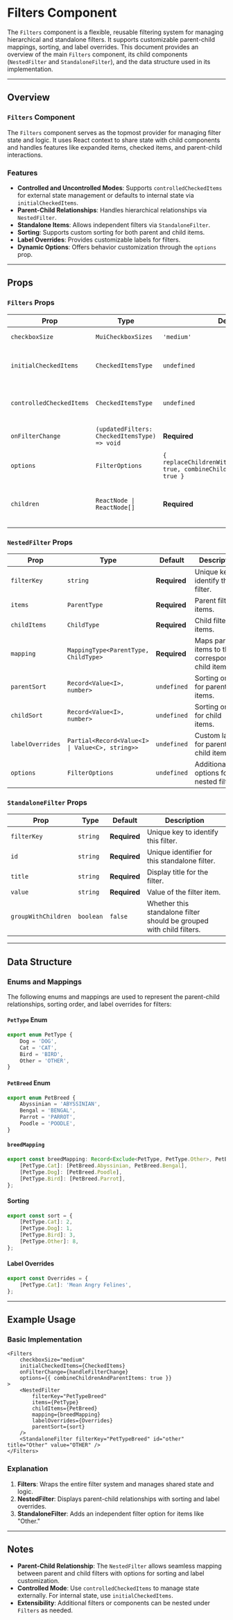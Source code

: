 # Filters Component

The `Filters` component is a flexible, reusable filtering system for managing hierarchical and standalone filters. It supports customizable parent-child mappings, sorting, and label overrides. This document provides an overview of the main `Filters` component, its child components (`NestedFilter` and `StandaloneFilter`), and the data structure used in its implementation.

---

## Overview

### `Filters` Component

The `Filters` component serves as the topmost provider for managing filter state and logic. It uses React context to share state with child components and handles features like expanded items, checked items, and parent-child interactions.

### Features

- **Controlled and Uncontrolled Modes**: Supports `controlledCheckedItems` for external state management or defaults to internal state via `initialCheckedItems`.
- **Parent-Child Relationships**: Handles hierarchical relationships via `NestedFilter`.
- **Standalone Items**: Allows independent filters via `StandaloneFilter`.
- **Sorting**: Supports custom sorting for both parent and child items.
- **Label Overrides**: Provides customizable labels for filters.
- **Dynamic Options**: Offers behavior customization through the `options` prop.

---

## Props

### `Filters` Props

| Prop                     | Type                                         | Default                                                                                | Description                                                  |
| ------------------------ | -------------------------------------------- | -------------------------------------------------------------------------------------- | ------------------------------------------------------------ |
| `checkboxSize`           | `MuiCheckboxSizes`                           | `'medium'`                                                                             | Size of the checkboxes.                                      |
| `initialCheckedItems`    | `CheckedItemsType`                           | `undefined`                                                                            | Initial state for checked items (uncontrolled mode).         |
| `controlledCheckedItems` | `CheckedItemsType`                           | `undefined`                                                                            | External state for checked items (controlled mode).          |
| `onFilterChange`         | `(updatedFilters: CheckedItemsType) => void` | **Required**                                                                           | Callback for when the filter state changes.                  |
| `options`                | `FilterOptions`                              | `{ replaceChildrenWithParentOnAllChecked: true, combineChildrenAndParentItems: true }` | Configuration options for filter behavior.                   |
| `children`               | `ReactNode \| ReactNode[]`                   | **Required**                                                                           | Child components (`NestedFilter`, `StandaloneFilter`, etc.). |

### `NestedFilter` Props

| Prop             | Type                                            | Default      | Description                                           |
| ---------------- | ----------------------------------------------- | ------------ | ----------------------------------------------------- |
| `filterKey`      | `string`                                        | **Required** | Unique key to identify this filter.                   |
| `items`          | `ParentType`                                    | **Required** | Parent filter items.                                  |
| `childItems`     | `ChildType`                                     | **Required** | Child filter items.                                   |
| `mapping`        | `MappingType<ParentType, ChildType>`            | **Required** | Maps parent items to their corresponding child items. |
| `parentSort`     | `Record<Value<I>, number>`                      | `undefined`  | Sorting order for parent items.                       |
| `childSort`      | `Record<Value<I>, number>`                      | `undefined`  | Sorting order for child items.                        |
| `labelOverrides` | `Partial<Record<Value<I> \| Value<C>, string>>` | `undefined`  | Custom labels for parent and child items.             |
| `options`        | `FilterOptions`                                 | `undefined`  | Additional options for nested filters.                |

### `StandaloneFilter` Props

| Prop                | Type      | Default      | Description                                                          |
| ------------------- | --------- | ------------ | -------------------------------------------------------------------- |
| `filterKey`         | `string`  | **Required** | Unique key to identify this filter.                                  |
| `id`                | `string`  | **Required** | Unique identifier for this standalone filter.                        |
| `title`             | `string`  | **Required** | Display title for the filter.                                        |
| `value`             | `string`  | **Required** | Value of the filter item.                                            |
| `groupWithChildren` | `boolean` | `false`      | Whether this standalone filter should be grouped with child filters. |

---

## Data Structure

### Enums and Mappings

The following enums and mappings are used to represent the parent-child relationships, sorting order, and label overrides for filters:

#### `PetType` Enum

```ts
export enum PetType {
    Dog = 'DOG',
    Cat = 'CAT',
    Bird = 'BIRD',
    Other = 'OTHER',
}
```

#### `PetBreed` Enum

```ts
export enum PetBreed {
    Abyssinian = 'ABYSSINIAN',
    Bengal = 'BENGAL',
    Parrot = 'PARROT',
    Poodle = 'POODLE',
}
```

#### `breedMapping`

```ts
export const breedMapping: Record<Exclude<PetType, PetType.Other>, PetBreed[]> = {
    [PetType.Cat]: [PetBreed.Abyssinian, PetBreed.Bengal],
    [PetType.Dog]: [PetBreed.Poodle],
    [PetType.Bird]: [PetBreed.Parrot],
};
```

#### Sorting

```ts
export const sort = {
    [PetType.Cat]: 2,
    [PetType.Dog]: 1,
    [PetType.Bird]: 3,
    [PetType.Other]: 8,
};
```

#### Label Overrides

```ts
export const Overrides = {
    [PetType.Cat]: 'Mean Angry Felines',
};
```

---

## Example Usage

### Basic Implementation

```tsx
<Filters
    checkboxSize="medium"
    initialCheckedItems={CheckedItems}
    onFilterChange={handleFilterChange}
    options={{ combineChildrenAndParentItems: true }}
>
    <NestedFilter
        filterKey="PetTypeBreed"
        items={PetType}
        childItems={PetBreed}
        mapping={breedMapping}
        labelOverrides={Overrides}
        parentSort={sort}
    />
    <StandaloneFilter filterKey="PetTypeBreed" id="other" title="Other" value="OTHER" />
</Filters>
```

### Explanation

1. **Filters**: Wraps the entire filter system and manages shared state and logic.
2. **NestedFilter**: Displays parent-child relationships with sorting and label overrides.
3. **StandaloneFilter**: Adds an independent filter option for items like "Other."



---

## Notes

- **Parent-Child Relationship**: The `NestedFilter` allows seamless mapping between parent and child filters with options for sorting and label customization.
- **Controlled Mode**: Use `controlledCheckedItems` to manage state externally. For internal state, use `initialCheckedItems`.
- **Extensibility**: Additional filters or components can be nested under `Filters` as needed.

